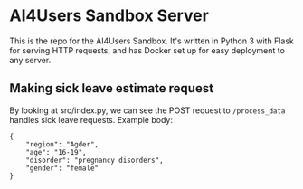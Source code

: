 # AI4Users Sandbox Server
This is the repo for the AI4Users Sandbox. It's written in Python 3 with Flask for serving HTTP requests, and has Docker set up for easy deployment to any server.

## Making sick leave estimate request
By looking at src/index.py, we can see the POST request to `/process_data` handles sick leave requests. Example body:
```
{
	"region": "Agder",
	"age": "16-19",
	"disorder": "pregnancy disorders",
	"gender": "female"
}
```

